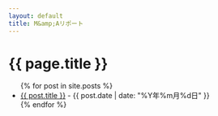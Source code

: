 ```yaml
---
layout: default
title: M&amp;Aリポート
---
```

<div class="uk-section uk-background-primary uk-light uk-height-medium uk-flex uk-flex-center uk-flex-middle uk-text-center uk-padding-large">
  <h1><span uk-icon="icon: file-text; ratio: 2"></span> {{ page.title }}</h1>
</div>
<div class="uk-section">
  <div class="uk-container uk-container-xsmall">
    <ul class="uk-list uk-list-large uk-list-divider">
      {% for post in site.posts %}
      <li>
        <a href="{{ post.url }}">{{ post.title }}</a>
          - {{ post.date | date: "%Y年%m月%d日" }}
      </li>
      {% endfor %}
    </ul>
  </div>
</div>
